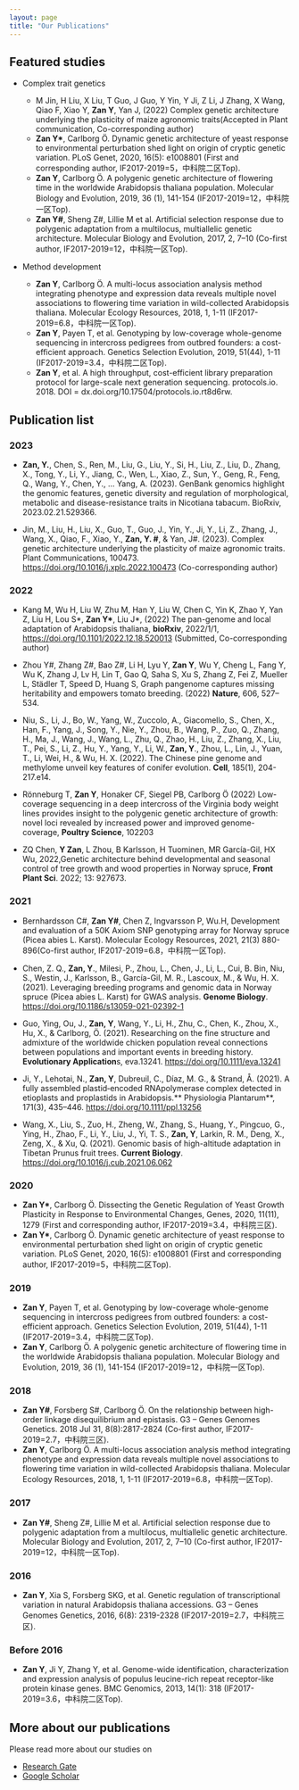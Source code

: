 ```yaml
---
layout: page
title: "Our Publications"
---
```

## Featured studies

* Complex trait genetics
  * M Jin, H Liu, X Liu, T Guo, J Guo, Y Yin, Y Ji, Z Li, J Zhang, X Wang, Qiao F, Xiao Y, <b>Zan Y</b>, Yan J, (2022) Complex genetic architecture underlying the plasticity of maize agronomic traits(Accepted in Plant communication, Co-corresponding author)
  * <b>Zan Y*</b>, Carlborg Ö. Dynamic genetic architecture of yeast response to environmental perturbation shed light on origin of cryptic genetic variation. PLoS Genet, 2020, 16(5): e1008801 (First and corresponding author, IF2017-2019=5，中科院二区Top).
  * <b>Zan Y</b>, Carlborg Ö. A polygenic genetic architecture of flowering time in the worldwide Arabidopsis thaliana population. Molecular Biology and Evolution, 2019, 36 (1), 141-154 (IF2017-2019=12，中科院一区Top).
  * <b>Zan Y#</b>, Sheng Z#, Lillie M et al. Artificial selection response due to polygenic adaptation from a multilocus, multiallelic genetic architecture. Molecular Biology and Evolution, 2017, 2, 7–10 (Co-first author, IF2017-2019=12，中科院一区Top).

* Method development
  * <b>Zan Y</b>, Carlborg Ö. A multi-locus association analysis method integrating phenotype and expression data reveals multiple novel associations to flowering time variation in wild-collected Arabidopsis thaliana. Molecular Ecology Resources, 2018, 1, 1-11 (IF2017-2019=6.8，中科院一区Top).
  * <b>Zan Y</b>, Payen T, et al. Genotyping by low-coverage whole-genome sequencing in intercross pedigrees from outbred founders: a cost-efficient approach. Genetics Selection Evolution, 2019, 51(44), 1-11 (IF2017-2019=3.4，中科院二区Top).
  * <b>Zan Y</b>, et al. A high throughput, cost-efficient library preparation protocol for large-scale next generation sequencing. protocols.io. 2018. DOI = dx.doi.org/10.17504/protocols.io.rt8d6rw.


## Publication list

### 2023

*  <b>Zan, Y.</b>, Chen, S., Ren, M., Liu, G., Liu, Y., Si, H., Liu, Z., Liu, D., Zhang, X., Tong, Y., Li, Y., Jiang, C., Wen, L., Xiao, Z., Sun, Y., Geng, R., Feng, Q., Wang, Y., Chen, Y., … Yang, A. (2023). GenBank genomics highlight the genomic features, genetic diversity and regulation of morphological, metabolic and disease-resistance traits in Nicotiana tabacum. BioRxiv, 2023.02.21.529366. 

* Jin, M., Liu, H., Liu, X., Guo, T., Guo, J., Yin, Y., Ji, Y., Li, Z., Zhang, J., Wang, X., Qiao, F., Xiao, Y., <b>Zan, Y. #</b>, & Yan, J#. (2023). Complex genetic architecture underlying the plasticity of maize agronomic traits. Plant Communications, 100473. https://doi.org/10.1016/j.xplc.2022.100473 (Co-corresponding author)

### 2022
* Kang M, Wu H, Liu W, Zhu M, Han Y, Liu W, Chen C, Yin K, Zhao Y, Yan Z, Liu H, Lou S*, <b>Zan Y*</b>, Liu J*, (2022)  The pan-genome and local adaptation of Arabidopsis thaliana, **bioRxiv**, 2022/1/1, https://doi.org/10.1101/2022.12.18.520013 (Submitted, Co-corresponding author)

* Zhou Y#, Zhang Z#, Bao Z#, Li H, Lyu Y, <b>Zan Y</b>, Wu Y, Cheng L, Fang Y, Wu K, Zhang J, Lv H, Lin T, Gao Q, Saha S, Xu S, Zhang Z, Fei Z, Mueller L, Städler T, Speed D, Huang S, Graph pangenome captures missing heritability and empowers tomato breeding. (2022) **Nature**, 606, 527–534.

* Niu, S., Li, J., Bo, W., Yang, W., Zuccolo, A., Giacomello, S., Chen, X., Han, F., Yang, J., Song, Y., Nie, Y., Zhou, B., Wang, P., Zuo, Q., Zhang, H., Ma, J., Wang, J., Wang, L., Zhu, Q., Zhao, H., Liu, Z., Zhang, X., Liu, T., Pei, S., Li, Z., Hu, Y., Yang, Y., Li, W., <b>Zan, Y</b>., Zhou, L., Lin, J., Yuan, T., Li, Wei, H.,  & Wu, H. X. (2022). The Chinese pine genome and methylome unveil key features of conifer evolution. **Cell**, 185(1), 204-217.e14. 

* Rönneburg T, <b>Zan Y</b>, Honaker CF, Siegel PB, Carlborg Ö (2022) Low-coverage sequencing in a deep intercross of the Virginia body weight lines provides insight to the polygenic genetic architecture of growth: novel loci revealed by increased power and improved genome-coverage, **Poultry Science**, 102203

* ZQ Chen, <b>Y Zan</b>, L Zhou, B Karlsson, H Tuominen, MR García-Gil, HX Wu, 2022,Genetic architecture behind developmental and seasonal control of tree growth and wood properties in Norway spruce, **Front Plant Sci**. 2022; 13: 927673.

### 2021
* Bernhardsson C#, <b>Zan Y#</b>, Chen Z, Ingvarsson P, Wu.H, Development and evaluation of a 50K Axiom SNP genotyping array for Norway spruce (Picea abies L. Karst). Molecular Ecology Resources, 2021, 21(3) 880-896(Co-first author, IF2017-2019=6.8，中科院一区Top).
* Chen, Z. Q., **Zan, Y**., Milesi, P., Zhou, L., Chen, J., Li, L., Cui, B. Bin, Niu, S., Westin, J., Karlsson, B., García-Gil, M. R., Lascoux, M., & Wu, H. X. (2021). Leveraging breeding programs and genomic data in Norway spruce (Picea abies L. Karst) for GWAS analysis. **Genome Biology**. https://doi.org/10.1186/s13059-021-02392-1

* Guo, Ying, Ou, J.,  <b>Zan, Y</b>, Wang, Y., Li, H., Zhu, C., Chen, K., Zhou, X., Hu, X., & Carlborg, Ö. (2021). Researching on the fine structure and admixture of the worldwide chicken population reveal connections between populations and important events in breeding history. **Evolutionary Application**s, eva.13241. https://doi.org/10.1111/eva.13241
* Ji, Y., Lehotai, N.,  <b>Zan, Y</b>, Dubreuil, C., Díaz, M. G., & Strand, Å. (2021). A fully assembled plastid‐encoded RNApolymerase complex detected in etioplasts and proplastids in Arabidopsis.** Physiologia Plantarum**, 171(3), 435–446. https://doi.org/10.1111/ppl.13256
* Wang, X., Liu, S., Zuo, H., Zheng, W., Zhang, S., Huang, Y., Pingcuo, G., Ying, H., Zhao, F., Li, Y., Liu, J., Yi, T. S.,  <b>Zan, Y</b>, Larkin, R. M., Deng, X., Zeng, X., & Xu, Q. (2021). Genomic basis of high-altitude adaptation in Tibetan Prunus fruit trees. **Current Biology**. https://doi.org/10.1016/j.cub.2021.06.062

### 2020
* <b>Zan Y*</b>, Carlborg Ö. Dissecting the Genetic Regulation of Yeast Growth Plasticity in Response to Environmental Changes, Genes, 2020, 11(11), 1279 (First and corresponding author, IF2017-2019=3.4，中科院三区).
* <b>Zan Y*</b>, Carlborg Ö. Dynamic genetic architecture of yeast response to environmental perturbation shed light on origin of cryptic genetic variation. PLoS Genet, 2020, 16(5): e1008801 (First and corresponding author, IF2017-2019=5，中科院二区Top).

### 2019
* <b>Zan Y</b>, Payen T, et al. Genotyping by low-coverage whole-genome sequencing in intercross pedigrees from outbred founders: a cost-efficient approach. Genetics Selection Evolution, 2019, 51(44), 1-11 (IF2017-2019=3.4，中科院二区Top).
* <b>Zan Y</b>, Carlborg Ö. A polygenic genetic architecture of flowering time in the worldwide Arabidopsis thaliana population. Molecular Biology and Evolution, 2019, 36 (1), 141-154 (IF2017-2019=12，中科院一区Top).

### 2018
* <b>Zan Y#</b>, Forsberg S#, Carlborg Ö. On the relationship between high-order linkage disequilibrium and epistasis. G3 – Genes Genomes Genetics. 2018 Jul 31, 8(8):2817-2824 (Co-first author, IF2017-2019=2.7，中科院三区).
* <b>Zan Y</b>, Carlborg Ö. A multi-locus association analysis method integrating phenotype and expression data reveals multiple novel associations to flowering time variation in wild-collected Arabidopsis thaliana. Molecular Ecology Resources, 2018, 1, 1-11 (IF2017-2019=6.8，中科院一区Top).

### 2017
* <b>Zan Y#</b>, Sheng Z#, Lillie M et al. Artificial selection response due to polygenic adaptation from a multilocus, multiallelic genetic architecture. Molecular Biology and Evolution, 2017, 2, 7–10 (Co-first author, IF2017-2019=12，中科院一区Top).

### 2016
* <b>Zan Y</b>, Xia S, Forsberg SKG, et al. Genetic regulation of transcriptional variation in natural Arabidopsis thaliana accessions. G3 – Genes Genomes Genetics, 2016, 6(8): 2319-2328 (IF2017-2019=2.7，中科院三区).

### Before 2016
* <b>Zan Y</b>, Ji Y, Zhang Y, et al. Genome-wide identification, characterization and expression analysis of populus leucine-rich repeat receptor-like protein kinase genes. BMC Genomics, 2013, 14(1): 318 (IF2017-2019=3.6，中科院二区Top).

## More about our publications

Please read more about our studies on
 * [Research Gate](https://www.researchgate.net/profile/Yanjun-Zan?ev=hdr_xprf&_sg=LhIjQTWSUEJrWlDW6ta17D8gFFfqRz8mtiitJSHTXBrmY55g6ntcUv6IGlD7TW3F_KmiCujHfIFVLl_rQ5h5HhTG)
 * [Google Scholar](https://scholar.google.se/citations?user=mDYaiRYAAAAJ&hl=zh-CN)
